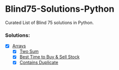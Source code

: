 # Blind75-Solutions-Python
Curated List of Blind 75 solutions in Python.

### Solutions:

- [x] [Arrays](Arrays)
    - [x] [Two Sum](Arrays/001-twosum.py)
    - [x] [Best Time to Buy & Sell Stock](Arrays/121-Best-Time-To-Buy-and-Sell-Stock.py)
    - [x] [Contains Duplicate](Arrays/217-Contains-duplicate.py)